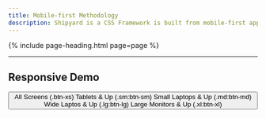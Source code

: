 ```yaml
---
title: Mobile-first Methodology
description: Shipyard is a CSS Framework is built from mobile-first approach to front-end development. This means that by default, a class applies to all screen sizes unless otherwise specifed. In order to make something truly responsive, you need to first think about how you want it to look on all screen sizes, and then using the modifiers `(x1xl:)` to define how the style will change as the screen size grows.
---
```


{% include page-heading.html page=page %}

---

## Responsive Demo

<div class="box-secondary box-padding align-center">
  <button class="btn btn-xs sm:btn-sm md:btn-md lg:btn-lg xl:btn-xl">
    <span class="inline sm:hidden">All Screens (.btn-xs)</span>
    <span class="hidden sm:inline md:hidden">Tablets &amp; Up (.sm:btn-sm)</span>
    <span class="hidden md:inline lg:hidden">Small Laptops &amp; Up (.md:btn-md)</span>
    <span class="hidden lg:inline xl:hidden">Wide Laptos &amp; Up (.lg:btn-lg)</span>
    <span class="hidden xl:inline">Large Monitors &amp; Up (.xl:btn-xl)</span>
  </button>
</div>
